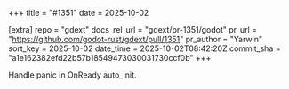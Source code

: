 +++
title = "#1351"
date = 2025-10-02

[extra]
repo = "gdext"
docs_rel_url = "gdext/pr-1351/godot"
pr_url = "https://github.com/godot-rust/gdext/pull/1351"
pr_author = "Yarwin"
sort_key = 2025-10-02
date_time = 2025-10-02T08:42:20Z
commit_sha = "a1e162382efd22b57b18549473030031730ccf0b"
+++

Handle panic in OnReady auto_init.
